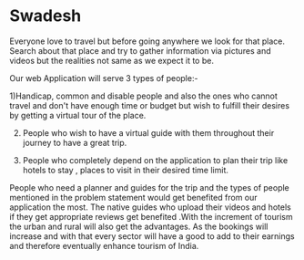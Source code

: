 # Swadesh
Everyone love to travel but before going anywhere we look for that place. Search about that place and try to gather information via pictures and videos but the realities not same as we expect it to be.

Our web Application will serve 3 types of people:-

1)Handicap, common and disable people and also the ones who cannot travel and don't have enough time or budget but wish to fulfill their desires by getting a virtual tour of the place.

2) People who wish to have a virtual guide with them throughout their journey to have a great trip.

3) People who completely depend on the application to plan their trip like hotels to stay , places to visit in their desired time limit.

People who need a planner and guides for the trip and the types of people mentioned in the problem statement would get benefited from our application the most. The native guides who upload their videos and hotels if they get appropriate reviews get benefited .With the increment of tourism the urban and rural will also get the advantages. As the bookings will increase and with that every sector will have a good to add to their earnings and therefore eventually enhance tourism of India.


